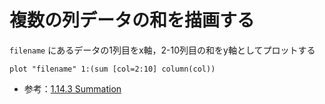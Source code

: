 # 複数の列データの和を描画する

`filename` にあるデータの1列目をx軸，2-10列目の和をy軸としてプロットする

```gnuplot
plot "filename" 1:(sum [col=2:10] column(col))
```

- 参考：[1.14.3 Summation](http://www.chiark.greenend.org.uk/doc/gnuplot-doc/htmldocs/Summation.html)
